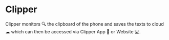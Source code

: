 # Clipper
Clipper monitors 🔍 the clipboard of the phone and saves the texts to cloud ☁ which can then be accessed via Clipper App 📱 or Website 💻.
